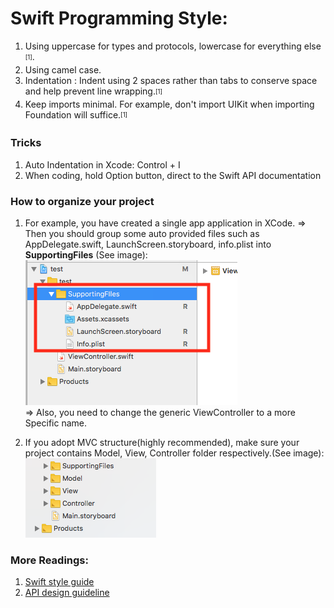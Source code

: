 # Swift Programming Style:
1. Using uppercase for types and protocols, lowercase for everything else <sub><sup>[1]</sup></sub>.
2. Using camel case.
3. Indentation : Indent using 2 spaces rather than tabs to conserve space and help prevent line wrapping.<sub><sup>[1]</sup></sub>
4. Keep imports minimal. For example, don't import UIKit when importing Foundation will suffice.<sub><sup>[1]</sup></sub>

### Tricks
1. Auto Indentation in Xcode: Control + I 
2. When coding, hold Option button, direct to the Swift API documentation

### How to organize your project
1. For example, you have created a single app application in XCode. => Then you should group some auto provided files such as AppDelegate.swift, LaunchScreen.storyboard, info.plist into <b>SupportingFiles</b> (See image):<br>
<img src="../img/swift-support-files.png" /><br>
=> Also, you need to change the generic ViewController to a more Specific name.

2. If you adopt MVC structure(highly recommended), make sure your project contains Model, View, Controller folder respectively.(See image):
<br> <img src="../img/swift-mvc.png" /><br>

### More Readings: 
1. [Swift style guide](https://github.com/raywenderlich/swift-style-guide)
2. [API design guideline](https://swift.org/documentation/api-design-guidelines/)